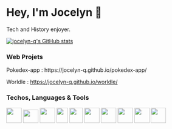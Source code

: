 <h1> Hey, I'm Jocelyn 👋 </h1>

Tech and History enjoyer.

[![jocelyn-q's GitHub stats](https://github-readme-stats.vercel.app/api?username=jocelyn-q&count_private=true&show_icons=true)](https://github.com/jocelyn-q/github-readme-stats)


<h3>Web Projets</h3>
Pokedex-app : https://jocelyn-q.github.io/pokedex-app/

Worldle : https://jocelyn-q.github.io/worldle/


<h3>Techos, Languages & Tools</h3>

<img src="https://bashlogo.com/img/symbol/svg/full_colored_dark.svg" width=40 height=40> <img src="https://www.vectorlogo.zone/logos/git-scm/git-scm-icon.svg" width=40 height=35> <img src="https://upload.wikimedia.org/wikipedia/commons/c/cf/Angular_full_color_logo.svg" width=40 height=40> <img src="https://upload.wikimedia.org/wikipedia/commons/4/4c/Typescript_logo_2020.svg" width=30 height=40> <img src="https://upload.wikimedia.org/wikipedia/commons/c/c3/Python-logo-notext.svg" width=35 height=40> <img src="https://upload.wikimedia.org/wikipedia/commons/1/18/C_Programming_Language.svg" width=40 height=40> <img src="https://upload.wikimedia.org/wikipedia/commons/1/18/ISO_C%2B%2B_Logo.svg" width=40 height=40> <img src="https://upload.wikimedia.org/wikipedia/commons/b/bd/Logo_C_sharp.svg" width=40 height=40> <img src="https://upload.wikimedia.org/wikipedia/commons/2/29/Postgresql_elephant.svg" width=40 height=40> <img src="https://upload.wikimedia.org/wikipedia/commons/e/e9/Notion-logo.svg" width=40 height=40>
